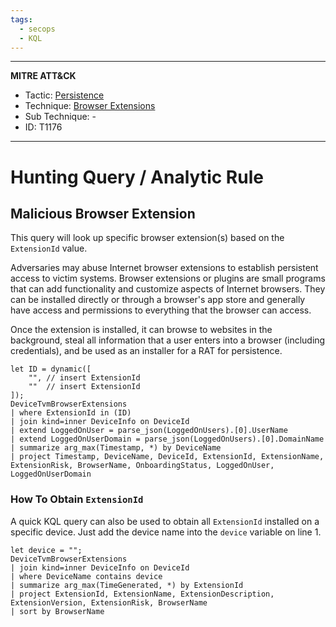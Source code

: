 ```yaml
---
tags:
  - secops
  - KQL
---
```

---
**MITRE ATT&CK**
- Tactic: [Persistence](https://attack.mitre.org/tactics/TA0003)
- Technique: [Browser Extensions](https://attack.mitre.org/techniques/T1176)
- Sub Technique: -
- ID: T1176
---
# Hunting Query / Analytic Rule

## Malicious Browser Extension

This query will look up specific browser extension(s) based on the `ExtensionId` value. 

Adversaries may abuse Internet browser extensions to establish persistent access to victim systems. Browser extensions or plugins are small programs that can add functionality and customize aspects of Internet browsers. They can be installed directly or through a browser's app store and generally have access and permissions to everything that the browser can access.

Once the extension is installed, it can browse to websites in the background, steal all information that a user enters into a browser (including credentials), and be used as an installer for a RAT for persistence.

```KQL
let ID = dynamic([
    "", // insert ExtensionId
    ""  // insert ExtensionId
]);
DeviceTvmBrowserExtensions
| where ExtensionId in (ID)
| join kind=inner DeviceInfo on DeviceId
| extend LoggedOnUser = parse_json(LoggedOnUsers).[0].UserName
| extend LoggedOnUserDomain = parse_json(LoggedOnUsers).[0].DomainName
| summarize arg_max(Timestamp, *) by DeviceName
| project Timestamp, DeviceName, DeviceId, ExtensionId, ExtensionName, ExtensionRisk, BrowserName, OnboardingStatus, LoggedOnUser, LoggedOnUserDomain 
```

### How To Obtain `ExtensionId`

A quick KQL query can also be used to obtain all `ExtensionId` installed on a specific device. Just add the device name into the `device` variable on line 1.

```KQL
let device = "";
DeviceTvmBrowserExtensions
| join kind=inner DeviceInfo on DeviceId
| where DeviceName contains device
| summarize arg_max(TimeGenerated, *) by ExtensionId
| project ExtensionId, ExtensionName, ExtensionDescription, ExtensionVersion, ExtensionRisk, BrowserName
| sort by BrowserName
```

